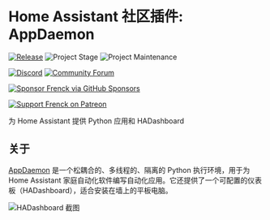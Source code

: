 # Home Assistant 社区插件: AppDaemon

[![Release][release-shield]][release] ![Project Stage][project-stage-shield] ![Project Maintenance][maintenance-shield]

[![Discord][discord-shield]][discord] [![Community Forum][forum-shield]][forum]

[![Sponsor Frenck via GitHub Sponsors][github-sponsors-shield]][github-sponsors]

[![Support Frenck on Patreon][patreon-shield]][patreon]

为 Home Assistant 提供 Python 应用和 HADashboard

## 关于

[AppDaemon][appdaemon] 是一个松耦合的、多线程的、隔离的 Python 执行环境，用于为 Home Assistant 家庭自动化软件编写自动化应用。它还提供了一个可配置的仪表板（HADashboard），适合安装在墙上的平板电脑。

![HADashboard 截图][screenshot]

[appdaemon]: https://appdaemon.readthedocs.io
[discord-shield]: https://img.shields.io/discord/478094546522079232.svg
[discord]: https://discord.me/hassioaddons
[forum-shield]: https://img.shields.io/badge/community-forum-brightgreen.svg
[forum]: https://community.home-assistant.io/t/home-assistant-community-add-on-appdaemon-4/163259?u=frenck
[github-sponsors-shield]: https://frenck.dev/wp-content/uploads/2019/12/github_sponsor.png
[github-sponsors]: https://github.com/sponsors/frenck
[maintenance-shield]: https://img.shields.io/maintenance/yes/2024.svg
[patreon-shield]: https://frenck.dev/wp-content/uploads/2019/12/patreon.png
[patreon]: https://www.patreon.com/frenck
[project-stage-shield]: https://img.shields.io/badge/project%20stage-experimental-yellow.svg
[release-shield]: https://img.shields.io/badge/version-v0.16.7-blue.svg
[release]: https://github.com/hassio-addons/addon-appdaemon/tree/v0.16.7
[screenshot]: https://github.com/hassio-addons/addon-appdaemon/raw/main/images/screenshot.png